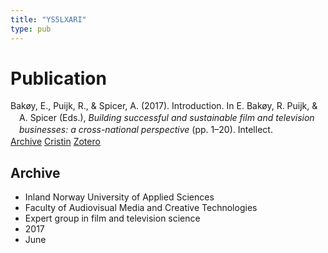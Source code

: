 ```yaml
---
title: "YS5LXARI"
type: pub
---
```

<h1>Publication</h1>
<article id="csl-bib-container-YS5LXARI" class="csl-bib-container">
  <div class="csl-bib-body" style="line-height: 1.35; padding-left: 1em; text-indent:-1em;">
  <div class="csl-entry">Bak&#xF8;y, E., Puijk, R., &amp; Spicer, A. (2017). Introduction. In E. Bak&#xF8;y, R. Puijk, &amp; A. Spicer (Eds.), <i>Building successful and sustainable film and television businesses: a cross-national perspective</i> (pp. 1&#x2013;20). Intellect.</div>
</div>
  <div class="csl-bib-buttons">
    <a href="#taxonomy-article-YS5LXARI" class="csl-bib-button">Archive</a>
    <a href="https://app.cristin.no/results/show.jsf?id=1478871" alt="Cristin URL" class="csl-bib-button">Cristin</a>
    <a href="http://zotero.org/groups/5402882/items/YS5LXARI" alt="Zotero URL" class="csl-bib-button">Zotero</a>
  </div>
  <div id="csl-bib-meta-container-YS5LXARI"></div>
</article>
<div id="csl-bib-meta-YS5LXARI" class="csl-bib-meta">
  <article id="taxonomy-article-YS5LXARI" class="taxonomy-article">
    <h1>Archive</h1>
    <ul>
      <li>Inland Norway University of Applied Sciences</li>
      <li>Faculty of Audiovisual Media and Creative Technologies</li>
      <li>Expert group in film and television science</li>
      <li>2017</li>
      <li>June</li>
    </ul>
  </article>
</div>
